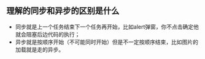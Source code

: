 ## 理解的同步和异步的区别是什么
* 同步就是上一个任务结束下一个任务再开始，比如alert弹窗，你不点击确定他就会阻塞后边代码的执行；
* 异步就是按顺序开始（不可能同时开始）但是不一定按顺序结束，比如图片的加载就是走的异步。
